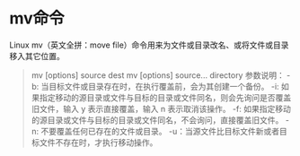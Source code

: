 <!--
 * @Author: tangdaoyong
 * @Date: 2021-01-25 10:30:43
 * @LastEditors: tangdaoyong
 * @LastEditTime: 2021-01-25 10:32:12
 * @Description: mv命令
-->
# mv命令

Linux mv（英文全拼：move file）命令用来为文件或目录改名、或将文件或目录移入其它位置。

> mv [options] source dest
> mv [options] source... directory
参数说明：
-b: 当目标文件或目录存在时，在执行覆盖前，会为其创建一个备份。
-i: 如果指定移动的源目录或文件与目标的目录或文件同名，则会先询问是否覆盖旧文件，输入 y 表示直接覆盖，输入 n 表示取消该操作。
-f: 如果指定移动的源目录或文件与目标的目录或文件同名，不会询问，直接覆盖旧文件。
-n: 不要覆盖任何已存在的文件或目录。
-u：当源文件比目标文件新或者目标文件不存在时，才执行移动操作。
